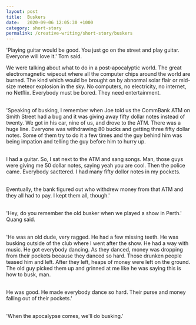 ```yaml
---
layout: post
title:  Buskers
date:   2020-09-06 12:05:30 +1000
category: short-story
permalink: /creative-writing/short-story/buskers
---
```


'Playing guitar would be good. You just go on the street and play guitar. Everyone will love it.' Tom said.

We were talking about what to do in a post-apocalyptic world. The great electromagnetic wipeout where all the computer chips around the world are burned. The kind which would be brought on by abnormal solar flair or mid-size meteor explosion in the sky. No computers, no electricity, no internet, no Netflix. Everybody must be bored. They need entertainment.
<br /><br />

'Speaking of busking, I remember when Joe told us the CommBank ATM on Smith Street had a bug and it was giving away fifty dollar notes instead of twenty. We got in his car, nine of us, and drove to the ATM. There was a huge line. Everyone was withdrawing 80 bucks and getting three fifty dollar notes. Some of them try to do it a few times and the guy behind him was being impation and telling the guy before him to hurry up.
<br /><br />

I had a guitar. So, I sat next to the ATM and sang songs. Man, those guys were giving me 50 dollar notes, saying yeah you are cool. Then the police came. Everybody sacttered. I had many fifty dollor notes in my pockets. 
<br /><br />

Eventually, the bank figured out who withdrew money from that ATM and they all had to pay. I kept them all, though.'
<br /><br />

'Hey, do you remember the old busker when we played a show in Perth.' Quang said.
<br /><br />

'He was an old dude, very ragged. He had a few missing teeth. He was busking outside of the club where I went after the show. He had a way with music. He got everybody dancing. As they danced, money was dropping from their pockets because they danced so hard. Those drunken people teased him and left. After they left, heaps of money were left on the ground. The old guy picked them up and grinned at me like he was saying this is how to busk, man.
<br /><br />

He was good. He made everybody dance so hard. Their purse and money falling out of their pockets.'
<br /><br />

'When the apocalypse comes, we'll do busking.'
<br /><br />